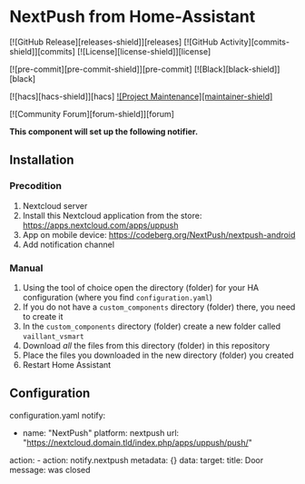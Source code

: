 # NextPush from Home-Assistant

[![GitHub Release][releases-shield]][releases]
[![GitHub Activity][commits-shield]][commits]
[![License][license-shield]][license]

[![pre-commit][pre-commit-shield]][pre-commit]
[![Black][black-shield]][black]

[![hacs][hacs-shield]][hacs]
[![Project Maintenance][maintainer-shield]][maintainer]

[![Community Forum][forum-shield]][forum]


**This component will set up the following notifier.**



## Installation

### Precodition

1. Nextcloud server
3. Install this Nextcloud application from the store: https://apps.nextcloud.com/apps/uppush
4. App on mobile device: https://codeberg.org/NextPush/nextpush-android
5. Add notification channel 

### Manual

1. Using the tool of choice open the directory (folder) for your HA configuration (where you find `configuration.yaml`)
2. If you do not have a `custom_components` directory (folder) there, you need to create it
3. In the `custom_components` directory (folder) create a new folder called `vaillant_vsmart`
4. Download _all_ the files from this directory (folder) in this repository
5. Place the files you downloaded in the new directory (folder) you created
6. Restart Home Assistant

## Configuration

configuration.yaml
notify:
  - name: "NextPush"
    platform: nextpush
    url: "https://nextcloud.domain.tld/index.php/apps/uppush/push/"

action:
    - action: notify.nextpush
      metadata: {}
      data:
        target: <the notificaton channel ID>
        title: Door
        message: was closed


[maintainer]: https://github.com/Schlue
